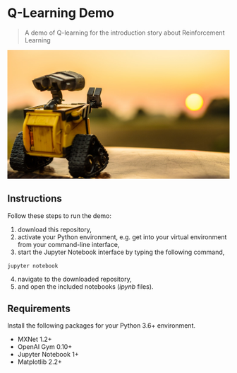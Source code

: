 # Q-Learning Demo
> A demo of Q-learning for the introduction story about Reinforcement Learning

![picture](/img/wall-e.jpeg)


## Instructions
Follow these steps to run the demo:
1. download this repository,
2. activate your Python environment, e.g. get into your virtual environment from your command-line interface,
3. start the Jupyter Notebook interface by typing the following command,
```
jupyter notebook
```
4. navigate to the downloaded repository,
5. and open the included notebooks (_ipynb_ files).

## Requirements
Install the following packages for your Python 3.6+ environment.
* MXNet 1.2+
* OpenAI Gym 0.10+
* Jupyter Notebook 1+
* Matplotlib 2.2+
